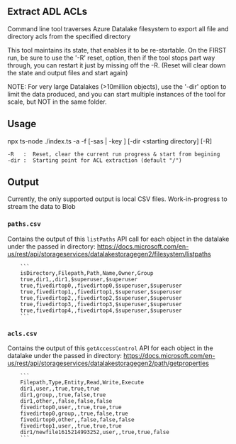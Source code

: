 ## Extract ADL ACLs

Command line tool traverses Azure Datalake filesystem to export all file and directory acls from the specified directory

This tool maintains its state, that enables it to be re-startable.  On the FIRST run, be sure to use the '-R' reset, option, then if the tool stops part way through, you can restart it just by missing off the -R. (Reset will clear down the state and output files and start again)


NOTE: For very large Datalakes (>10million objects), use the '-dir' option to limit the data produced, and you can start multiple instances of the tool for scale, but NOT in the same folder.


## Usage


npx ts-node ./index.ts -a <ADL account name> -f <ADL filesystem name> [-sas <SAS> | -key <key> ] [-dir <starting directory] [-R]

    -R   :  Reset, clear the current run progress & start from begining
    -dir :  Starting point for ACL extraction (default "/")


## Output

Currently, the only supported output is local CSV files.  Work-in-progress to stream the data to Blob

 ### `paths.csv` 
 
 Contains the output of this `listPaths` API call for each object in the datalake under the passed in directory: https://docs.microsoft.com/en-us/rest/api/storageservices/datalakestoragegen2/filesystem/listpaths

        ```
        isDirectory,Filepath,Path,Name,Owner,Group
        true,dir1,,dir1,$superuser,$superuser
        true,fivedirtop0,,fivedirtop0,$superuser,$superuser
        true,fivedirtop1,,fivedirtop1,$superuser,$superuser
        true,fivedirtop2,,fivedirtop2,$superuser,$superuser
        true,fivedirtop3,,fivedirtop3,$superuser,$superuser
        true,fivedirtop4,,fivedirtop4,$superuser,$superuser
        ```
  ### `acls.csv` 

Contains the output of this `getAccessControl` API for each object in the datalake under the passed in directory: https://docs.microsoft.com/en-us/rest/api/storageservices/datalakestoragegen2/path/getproperties

        ```
        Filepath,Type,Entity,Read,Write,Execute
        dir1,user,,true,true,true
        dir1,group,,true,false,true
        dir1,other,,false,false,false
        fivedirtop0,user,,true,true,true
        fivedirtop0,group,,true,false,true
        fivedirtop0,other,,false,false,false
        fivedirtop1,user,,true,true,true
        dir1/newfile1615214993252,user,,true,true,false
        ```